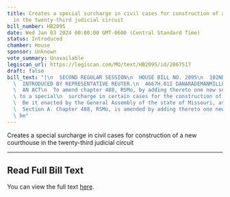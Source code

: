 ```yaml
---
title: Creates a special surcharge in civil cases for construction of a new courthouse
  in the twenty-third judicial circuit
bill_number: HB2095
date: Wed Jan 03 2024 00:00:00 GMT-0600 (Central Standard Time)
status: Introduced
chamber: House
sponsor: Unknown
vote_summary: Unavailable
legiscan_url: https://legiscan.com/MO/text/HB2095/id/2867517
draft: false
bill_text: "|\n  SECOND REGULAR SESSION\n  HOUSE BILL NO. 2095\n  102ND GENERAL ASSEMBLY\n\
  \  INTRODUCED BY REPRESENTATIVE REUTER.\n  4667H.01I DANARADEMANMILLER,ChiefClerk\n\
  \  AN ACT\n  To amend chapter 488, RSMo, by adding thereto one new section relating\
  \ to a special\n  surcharge in certain cases for the construction of a new courthouse.\n\
  \  Be it enacted by the General Assembly of the state of Missouri, as follows:\n\
  \  Section A. Chapter 488, RSMo, is amended by adding thereto one new section, to\
  \ be"
---
```

Creates a special surcharge in civil cases for construction of a new courthouse in the twenty-third judicial circuit

---

## Read Full Bill Text

You can view the full text [here](https://legiscan.com/MO/text/HB2095/id/2867517).
